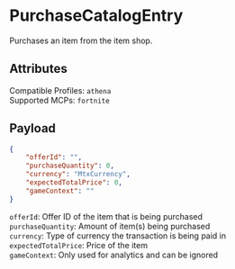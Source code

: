 # PurchaseCatalogEntry
Purchases an item from the item shop.

## Attributes
Compatible Profiles: `athena`  
Supported MCPs: `fortnite`

## Payload
```json
{
    "offerId": "",
    "purchaseQuantity": 0,
    "currency": "MtxCurrency",
    "expectedTotalPrice": 0,
    "gameContext": ""
}
```

`offerId`: Offer ID of the item that is being purchased  
`purchaseQuantity`: Amount of item(s) being purchased  
`currency`: Type of currency the transaction is being paid in  
`expectedTotalPrice`: Price of the item  
`gameContext`: Only used for analytics and can be ignored  
